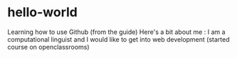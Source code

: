 # hello-world
Learning how to use Github (from the guide)
Here's a bit about me : 
I am a computational linguist and I would like to get into web development (started course on openclassrooms)
